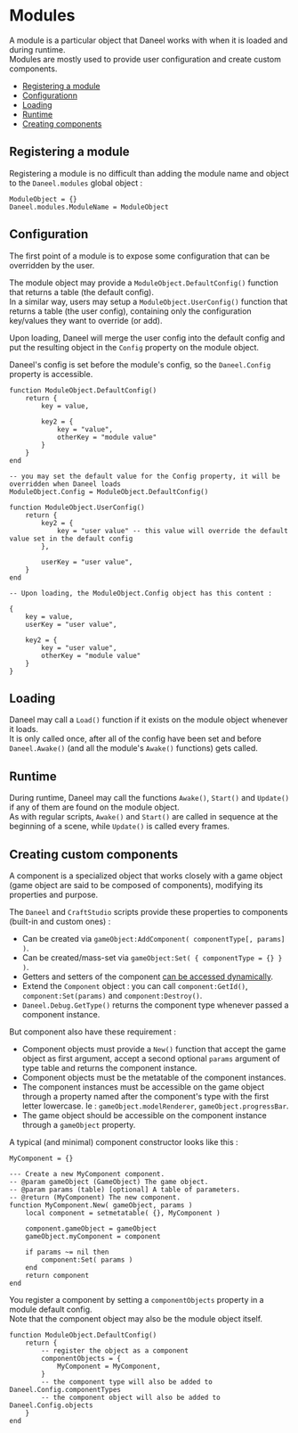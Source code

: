 # Modules

A module is a particular object that Daneel works with when it is loaded and during runtime.  
Modules are mostly used to provide user configuration and create custom components.

- [Registering a module](#registering)
- [Configurationn](#config)
- [Loading](#loading)
- [Runtime](#runtime)
- [Creating components](#components)

<a name="registering"></a>
## Registering a module

Registering a module is no difficult than adding the module name and object to the `Daneel.modules` global object :

    ModuleObject = {}
    Daneel.modules.ModuleName = ModuleObject


<a name="config"></a>
## Configuration

The first point of a module is to expose some configuration that can be overridden by the user.

The module object may provide a `ModuleObject.DefaultConfig()` function that returns a table (the default config).  
In a similar way, users may setup a `ModuleObject.UserConfig()` function that returns a table (the user config), containing only the configuration key/values they want to override (or add).

Upon loading, Daneel will merge the user config into the default config and put the resulting object in the `Config` property on the module object.

Daneel's config is set before the module's config, so the `Daneel.Config` property is accessible.

    function ModuleObject.DefaultConfig()
        return {
            key = value,

            key2 = {
                key = "value",
                otherKey = "module value"
            }
        }
    end

    -- you may set the default value for the Config property, it will be overridden when Daneel loads
    ModuleObject.Config = ModuleObject.DefaultConfig()

    function ModuleObject.UserConfig()
        return {
            key2 = {
                key = "user value" -- this value will override the default value set in the default config
            },

            userKey = "user value",
        }
    end

    -- Upon loading, the ModuleObject.Config object has this content :

    {
        key = value,
        userKey = "user value",
        
        key2 = {
            key = "user value",
            otherKey = "module value"
        }
    }



<a name="loading"></a>
## Loading

Daneel may call a `Load()` function if it exists on the module object whenever it loads.  
It is only called once, after all of the config have been set and before `Daneel.Awake()` (and all the module's `Awake()` functions) gets called.


<a name="runtime"></a>
## Runtime

During runtime, Daneel may call the functions `Awake()`, `Start()` and `Update()` if any of them are found on the module object.  
As with regular scripts, `Awake()` and `Start()` are called in sequence at the beginning of a scene, while `Update()` is called every frames.


<a name="components"></a>
## Creating custom components

A component is a specialized object that works closely with a game object (game object are said to be composed of components), modifying its properties and purpose.

The `Daneel` and `CraftStudio` scripts provide these properties to components (built-in and custom ones) :

- Can be created via `gameObject:AddComponent( componentType[, params] )`.
- Can be created/mass-set via `gameObject:Set( { componentType = {} } )`.
- Getters and setters of the component [can be accessed dynamically](/docs/daneel/dynamic-getters-and-setters).
- Extend the `Component` object : you can call `component:GetId()`, `component:Set(params)` and `component:Destroy()`.
- `Daneel.Debug.GetType()` returns the component type whenever passed a component instance.

But component also have these requirement :

- Component objects must provide a `New()` function that accept the game object as first argument, accept a second optional `params` argument of type table and returns the component instance.
- Component objects must be the metatable of the component instances.
- The component instances must be accessible on the game object through a property named after the component's type with the first letter lowercase. Ie : `gameObject.modelRenderer`, `gameObject.progressBar`.
- The game object should be accessible on the component instance through a `gameObject` property.

A typical (and minimal) component constructor looks like this :

    MyComponent = {}

    --- Create a new MyComponent component.
    -- @param gameObject (GameObject) The game object.
    -- @param params (table) [optional] A table of parameters.
    -- @return (MyComponent) The new component.
    function MyComponent.New( gameObject, params )
        local component = setmetatable( {}, MyComponent )
        
        component.gameObject = gameObject
        gameObject.myComponent = component

        if params ~= nil then
            component:Set( params )
        end
        return component
    end

You register a component by setting a `componentObjects` property in a module default config.  
Note that the component object may also be the module object itself.
    
    function ModuleObject.DefaultConfig()
        return {
            -- register the object as a component
            componentObjects = {
                MyComponent = MyComponent,
            }
            -- the component type will also be added to Daneel.Config.componentTypes
            -- the component object will also be added to Daneel.Config.objects
        }
    end
